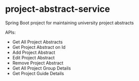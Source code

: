 # project-abstract-service
Spring Boot project for maintaining university project abstracts

APIs:
- Get All Project Abstracts
- Get Project Abstract on Id
- Add Project Abstract
- Edit Project Abstract
- Remove Project Abstract
- Get All Project Group Details
- Get Project Guide Details
